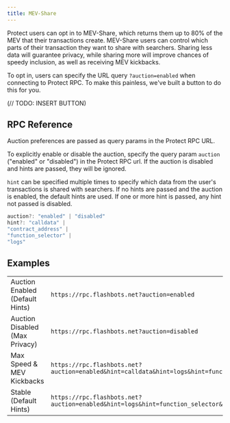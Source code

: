 ```yaml
---
title: MEV-Share
---
```


Protect users can opt in to MEV-Share, which returns them up to 80% of the MEV that their transactions create. MEV-Share users can control which parts of their transaction they want to share with searchers. Sharing less data will guarantee privacy, while sharing more will improve chances of speedy inclusion, as well as receiving MEV kickbacks.

To opt in, users can specify the URL query `?auction=enabled` when connecting to Protect RPC. To make this painless, we've built a button to do this for you.

(// TODO: INSERT BUTTON)

## RPC Reference

Auction preferences are passed as query params in the Protect RPC URL.

To explicitly enable or disable the auction, specify the query param `auction` ("enabled" or "disabled") in the Protect RPC url. If the auction is disabled and hints are passed, they will be ignored.

`hint` can be specified multiple times to specify which data from the user's transactions is shared with searchers. If no hints are passed and the auction is enabled, the default hints are used. If one or more hint is passed, any hint not passed is disabled.

```js
auction?: "enabled" | "disabled"
hint?: "calldata" |
"contract_address" |
"function_selector" |
"logs"
```

## Examples

| | |
|-|-|
| Auction Enabled (Default Hints) | `https://rpc.flashbots.net?auction=enabled` |
| Auction Disabled (Max Privacy) | `https://rpc.flashbots.net?auction=disabled` |
|Max Speed & MEV Kickbacks | `https://rpc.flashbots.net?auction=enabled&hint=calldata&hint=logs&hint=function_selector&hint=contract_address` |
| Stable (Default Hints) | `https://rpc.flashbots.net?auction=enabled&hint=logs&hint=function_selector&hint=contract_address` |
